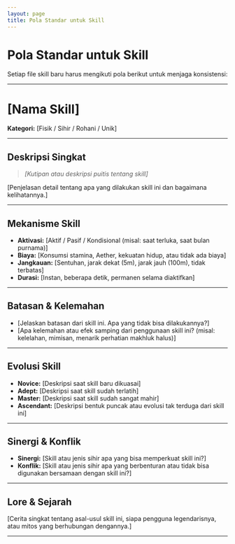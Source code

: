 ```yaml
---
layout: page
title: Pola Standar untuk Skill
---
```

# Pola Standar untuk Skill

Setiap file skill baru harus mengikuti pola berikut untuk menjaga konsistensi:

---

# [Nama Skill]

**Kategori:** [Fisik / Sihir / Rohani / Unik]

---

## Deskripsi Singkat
> *[Kutipan atau deskripsi puitis tentang skill]*

[Penjelasan detail tentang apa yang dilakukan skill ini dan bagaimana kelihatannya.]

---

## Mekanisme Skill
*   **Aktivasi:** [Aktif / Pasif / Kondisional (misal: saat terluka, saat bulan purnama)]
*   **Biaya:** [Konsumsi stamina, Aether, kekuatan hidup, atau tidak ada biaya]
*   **Jangkauan:** [Sentuhan, jarak dekat (5m), jarak jauh (100m), tidak terbatas]
*   **Durasi:** [Instan, beberapa detik, permanen selama diaktifkan]

---

## Batasan & Kelemahan
*   [Jelaskan batasan dari skill ini. Apa yang tidak bisa dilakukannya?]
*   [Apa kelemahan atau efek samping dari penggunaan skill ini? (misal: kelelahan, mimisan, menarik perhatian makhluk halus)]

---

## Evolusi Skill
*   **Novice:** [Deskripsi saat skill baru dikuasai]
*   **Adept:** [Deskripsi saat skill sudah terlatih]
*   **Master:** [Deskripsi saat skill sudah sangat mahir]
*   **Ascendant:** [Deskripsi bentuk puncak atau evolusi tak terduga dari skill ini]

---

## Sinergi & Konflik
*   **Sinergi:** [Skill atau jenis sihir apa yang bisa memperkuat skill ini?]
*   **Konflik:** [Skill atau jenis sihir apa yang berbenturan atau tidak bisa digunakan bersamaan dengan skill ini?]

---

## Lore & Sejarah
[Cerita singkat tentang asal-usul skill ini, siapa pengguna legendarisnya, atau mitos yang berhubungan dengannya.]

---
